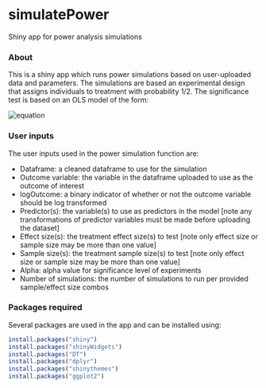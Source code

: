 # simulatePower
Shiny app for power analysis simulations

### About 
This is a shiny app which runs power simulations based on user-uploaded data and parameters. The simulations are based an experimental design that assigns individuals to treatment with probability 1/2. The significance test is based on an OLS model of the form:

![equation](http://www.sciweavers.org/upload/Tex2Img_1545699117/render.png)

### User inputs  
The user inputs used in the power simulation function are: 

* Dataframe: a cleaned dataframe to use for the simulation
* Outcome variable: the variable in the dataframe uploaded to use as the outcome of interest
* logOutcome: a binary indicator of whether or not the outcome variable should be log transformed
* Predictor(s): the variable(s) to use as predictors in the model [note any transformations of predictor variables must be made before uploading the dataset]
* Effect size(s): the treatment effect size(s) to test [note only effect size or sample size may be more than one value]
* Sample size(s): the treatment sample size(s) to test [note only effect size or sample size may be more than one value]
* Alpha: alpha value for significance level of experiments
* Number of simulations: the number of simulations to run per provided sample/effect size combos

### Packages required
Several packages are used in the app and can be installed using:
```R
install.packages("shiny")
install.packages("shinyWidgets")
install.packages("DT")
install.packages("dplyr")
install.packages("shinythemes")
install.packages("ggplot2")
```
